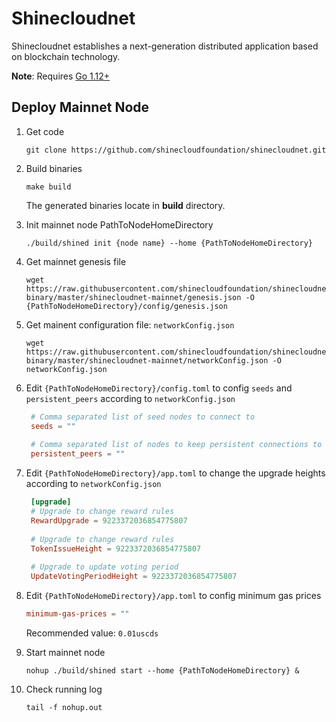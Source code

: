 # Shinecloudnet

Shinecloudnet establishes a next-generation distributed application based on blockchain technology.

**Note**: Requires [Go 1.12+](https://golang.org/dl/)

## Deploy Mainnet Node

1. Get code

    ```shell script
    git clone https://github.com/shinecloudfoundation/shinecloudnet.git
    ```

2. Build binaries

    ```shell script
    make build
    ```
    
    The generated binaries locate in **build** directory.

3. Init mainnet node PathToNodeHomeDirectory
    
    ```shell script
    ./build/shined init {node name} --home {PathToNodeHomeDirectory}
    ```
4. Get mainnet genesis file

    ```shell script
    wget https://raw.githubusercontent.com/shinecloudfoundation/shinecloudnet-binary/master/shinecloudnet-mainnet/genesis.json -O {PathToNodeHomeDirectory}/config/genesis.json
    ```
   
5. Get mainent configuration file: `networkConfig.json`

    ```shell script
    wget https://raw.githubusercontent.com/shinecloudfoundation/shinecloudnet-binary/master/shinecloudnet-mainnet/networkConfig.json -O networkConfig.json
    ```

6. Edit `{PathToNodeHomeDirectory}/config.toml` to config `seeds` and `persistent_peers` according to `networkConfig.json`

   ```toml
    # Comma separated list of seed nodes to connect to
    seeds = ""
    
    # Comma separated list of nodes to keep persistent connections to
    persistent_peers = ""
    ```
 
7. Edit `{PathToNodeHomeDirectory}/app.toml` to change the upgrade heights according to `networkConfig.json`
    
   ```toml
    [upgrade]
    # Upgrade to change reward rules
    RewardUpgrade = 9223372036854775807
    
    # Upgrade to change reward rules
    TokenIssueHeight = 9223372036854775807
    
    # Upgrade to update voting period
    UpdateVotingPeriodHeight = 9223372036854775807
    ```

8. Edit `{PathToNodeHomeDirectory}/app.toml` to config minimum gas prices
    
    ```toml
    minimum-gas-prices = ""
    ```
    Recommended value: `0.01uscds`

9. Start mainnet node

    ```shell script
    nohup ./build/shined start --home {PathToNodeHomeDirectory} &
    ```
 
10. Check running log

    ```shell script
    tail -f nohup.out
    ```
